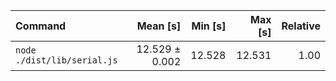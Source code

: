 | Command | Mean [s] | Min [s] | Max [s] | Relative |
|:---|---:|---:|---:|---:|
| `node ./dist/lib/serial.js` | 12.529 ± 0.002 | 12.528 | 12.531 | 1.00 |
